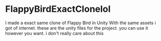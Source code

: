 # FlappyBirdExactClonelol
I made a exact same clone of Flappy Bird in Unity With the same assets i got of internet. these are the unity files for the project. you can use it however you want. i don't really care about this
